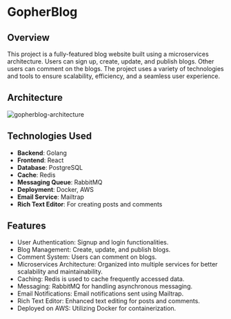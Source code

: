 # GopherBlog

## Overview
This project is a fully-featured blog website built using a microservices architecture. Users can sign up, create, update, and publish blogs. Other users can comment on the blogs. The project uses a variety of technologies and tools to ensure scalability, efficiency, and a seamless user experience.



## Architecture
![gopherblog-architecture](https://github.com/ayushthe1/gopherblog/assets/114604338/ff76e0d8-b4f1-4289-a636-a810d677584c)



## Technologies Used

- **Backend**: Golang
- **Frontend**: React
- **Database**: PostgreSQL
- **Cache**: Redis
- **Messaging Queue**: RabbitMQ
- **Deployment**: Docker, AWS
- **Email Service**: Mailtrap
- **Rich Text Editor**: For creating posts and comments

## Features

- User Authentication: Signup and login functionalities.
- Blog Management: Create, update, and publish blogs.
- Comment System: Users can comment on blogs.
- Microservices Architecture: Organized into multiple services for better scalability and maintainability.
- Caching: Redis is used to cache frequently accessed data.
- Messaging: RabbitMQ for handling asynchronous messaging.
- Email Notifications: Email notifications sent using Mailtrap.
- Rich Text Editor: Enhanced text editing for posts and comments.
- Deployed on AWS: Utilizing Docker for containerization.


